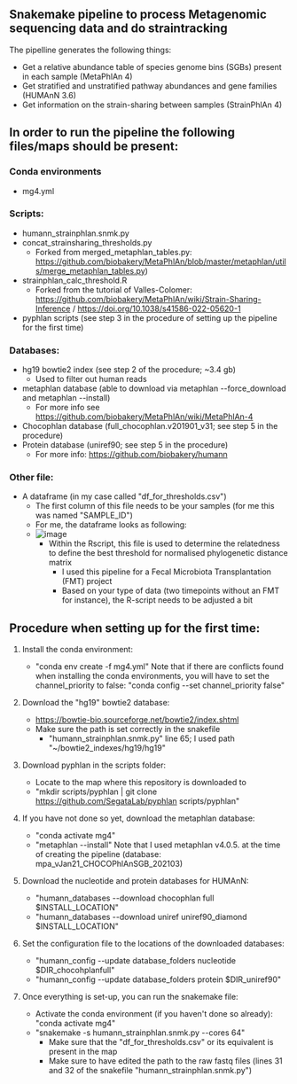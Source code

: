 ## Snakemake pipeline to process Metagenomic sequencing data and do straintracking
The pipelline generates the following things:
- Get a relative abundance table of species genome bins (SGBs) present in each sample (MetaPhlAn 4)
- Get stratified and unstratified pathway abundances and gene families (HUMAnN 3.6)
- Get information on the strain-sharing between samples (StrainPhlAn 4)

## In order to run the pipeline the following files/maps should be present:
### Conda environments
- mg4.yml

### Scripts:
- humann_strainphlan.snmk.py
- concat_strainsharing_thresholds.py 
	- Forked from merged_metaphlan_tables.py: https://github.com/biobakery/MetaPhlAn/blob/master/metaphlan/utils/merge_metaphlan_tables.py)
- strainphlan_calc_threshold.R 
	- Forked from the tutorial of Valles-Colomer: https://github.com/biobakery/MetaPhlAn/wiki/Strain-Sharing-Inference / https://doi.org/10.1038/s41586-022-05620-1
- pyphlan scripts (see step 3 in the procedure of setting up the pipeline for the first time)
 
 
### Databases:
- hg19 bowtie2 index (see step 2 of the procedure; ~3.4 gb) 
	- Used to filter out human reads
- metaphlan database (able to download via metaphlan --force_download and metaphlan --install) 
	- For more info see https://github.com/biobakery/MetaPhlAn/wiki/MetaPhlAn-4
- Chocophlan database (full_chocophlan.v201901_v31; see step 5 in the procedure)
- Protein database (uniref90; see step 5 in the procedure) 
	- For more info: https://github.com/biobakery/humann

### Other file:
- A dataframe (in my case called "df_for_thresholds.csv")
	- The first column of this file needs to be your samples (for me this was named "SAMPLE_ID")
	- For me, the dataframe looks as following:
  - ![image](https://user-images.githubusercontent.com/57362809/223940063-489ba2ef-992f-43ef-b5f5-af044a9ed65b.png)
	- Within the Rscript, this file is used to determine the relatedness to define the best threshold for normalised phylogenetic distance matrix
		- I used this pipeline for a Fecal Microbiota Transplantation (FMT) project
		- Based on your type of data (two timepoints without an FMT for instance), the R-script needs to be adjusted a bit

## Procedure when setting up for the first time: 
1. Install the conda environment:
	- "conda env create -f mg4.yml" Note that if there are conflicts found when installing the conda environments, you will have to set the channel_priority to false:
"conda config --set channel_priority false"

2. Download the "hg19" bowtie2 database:
	- https://bowtie-bio.sourceforge.net/bowtie2/index.shtml
	- Make sure the path is set correctly in the snakefile 
		- "humann_strainphlan.snmk.py" line 65; I used path "~/bowtie2_indexes/hg19/hg19"

3. Download pyphlan in the scripts folder:
	- Locate to the map where this repository is downloaded to
	- "mkdir scripts/pyphlan | git clone https://github.com/SegataLab/pyphlan scripts/pyphlan"

4. If you have not done so yet, download the metaphlan database:
	- "conda activate mg4"
	- "metaphlan --install" Note that I used metaphlan v4.0.5. at the time of creating the pipeline (database: mpa_vJan21_CHOCOPhlAnSGB_202103)

5. Download the nucleotide and protein databases for HUMAnN:
	- "humann_databases --download chocophlan full $INSTALL_LOCATION"
	- "humann_databases --download uniref uniref90_diamond $INSTALL_LOCATION"

6. Set the configuration file to the locations of the downloaded databases:
	- "humann_config --update database_folders nucleotide $DIR_chocohplanfull"
	- "humann_config --update database_folders protein $DIR_uniref90"

7. Once everything is set-up, you can run the snakemake file:
	- Activate the conda environment (if you haven't done so already): "conda activate mg4"
	- "snakemake -s humann_strainphlan.snmk.py --cores 64"
		- Make sure that the "df_for_thresholds.csv" or its equivalent is present in the map
		- Make sure to have edited the path to the raw fastq files (lines 31 and 32 of the snakefile "humann_strainphlan.snmk.py")
